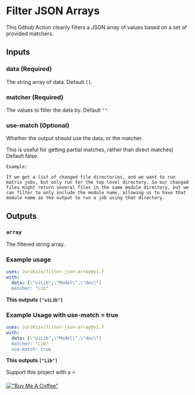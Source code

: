 # Filter JSON Arrays

This Github Action cleanly filters a JSON array of values based on a set of provided matchers. 

## Inputs

### data (**Required**)

The string array of data. Default `[]`.

### matcher (**Required**)

The values to filter the data by. 
Default `""`.

### use-match (**Optional**)

Whether the output should use the data, or the matcher. 

This is useful for getting partial matches, rather than direct matches) Default false.

```
Example:

If we get a list of changed file directories, and we want to run matrix jobs, but only run for the top level directory. So our changed files might return several files in the same module directory, but we can filter to only include the module name, allowing us to have that module name as the output to run a job using that directory.
```

## Outputs

### `array`

The filtered string array.

### Example usage

```yaml
uses: JuriKiin/filter-json-array@v1.7
with:
  data: [\"uiLib",\"Model\",\"doc\"]
  matcher: "Lib"
```
**This outputs `["uiLib"]`**

### Example Usage with use-match = true
```yaml
uses: JuriKiin/filter-json-array@v1.7
with:
  data: [\"uiLib",\"Model\",\"doc\"]
  matcher: "Lib"
  use-match: true
```
**This outputs `["Lib"]`**


Support this project with a ⭐

[!["Buy Me A Coffee"](https://www.buymeacoffee.com/assets/img/custom_images/orange_img.png)](https://www.buymeacoffee.com/jurikiin)
